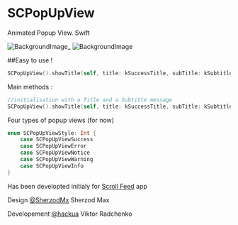 SCPopUpView
===========

Animated Popup View. Swift

![BackgroundImage](https://raw.githubusercontent.com/vikmeup/SCPopUpView/master/errorScreenshot.png)_ 
![BackgroundImage](https://raw.githubusercontent.com/vikmeup/SCPopUpView/master/successScreenshot.png)

##Easy to use !
```swift
SCPopUpView().showTitle(self, title: kSuccessTitle, subTitle: kSubtitle, duration: kDefaultAnimationDuration, style: SCPopUpViewStyle.SCPopUpViewSuccess)
```

Main methods :

```swift
//initialisation with a Title and a Subtitle message
SCPopUpView().showTitle(self, title: kSuccessTitle, subTitle: kSubtitle, duration: kDefaultAnimationDuration, style: SCPopUpViewStyle.SCPopUpViewSuccess)
```

Four types of popup views (for now)

```swift
enum SCPopUpViewStyle: Int {
    case SCPopUpViewSuccess
    case SCPopUpViewError
    case SCPopUpViewNotice
    case SCPopUpViewWarning
    case SCPopUpViewInfo
}
```

Has been developted initialy for [Scroll Feed](https://itunes.apple.com/us/app/scroll-feed/id842422195?ls=1&mt=8) app

Design [@SherzodMx](https://twitter.com/SherzodMx) Sherzod Max

Developement [@hackua](https://twitter.com/hackua) Viktor Radchenko
